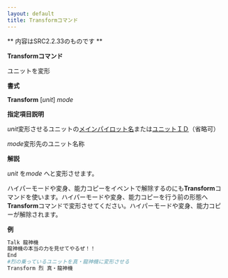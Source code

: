 ```yaml
---
layout: default
title: Transformコマンド
---
```

** 内容はSRC2.2.33のものです **

**Transformコマンド**

ユニットを変形

**書式**

**Transform** [*unit*] *mode*

**指定項目説明**

*unit*変形させるユニットの[メインパイロット名](メインパイロット名.md)または[ユニットＩＤ](ユニットＩＤ.md)（省略可）

*mode*変形先のユニット名称

**解説**

*unit* を*mode* へと変形させます。

ハイパーモードや変身、能力コピーをイベントで解除するのにも**Transform**コマンドを使います。ハイパーモードや変身、能力コピーを行う前の形態へ**Transform**コマンドで変形させてください。ハイパーモードや変身、能力コピーが解除されます。

**例**
```sh
Talk 龍神機
龍神機の本当の力を見せてやるぜ！！
End
#烈の乗っているユニットを真・龍神機に変形させる
Transform 烈 真・龍神機
```

